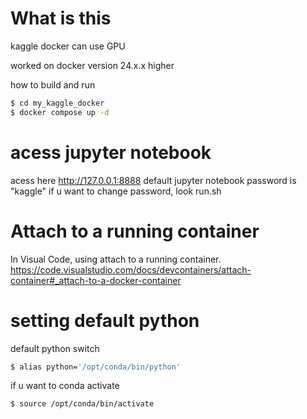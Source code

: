# What is this
kaggle docker can use GPU

worked on docker version 24.x.x higher

how to build and run
```bash
$ cd my_kaggle_docker
$ docker compose up -d
```

# acess jupyter notebook
acess here http://127.0.0.1:8888
default jupyter notebook password is "kaggle"
if u want to change password, look run.sh

# Attach to a running container
In Visual Code, using attach to a running container.
https://code.visualstudio.com/docs/devcontainers/attach-container#_attach-to-a-docker-container

# setting default python
default python switch
```bash
$ alias python='/opt/conda/bin/python'
```

if u want to conda activate
```bash
$ source /opt/conda/bin/activate
```
